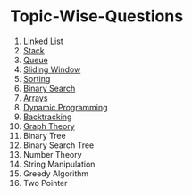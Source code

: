 # Topic-Wise-Questions


1. [Linked List](https://github.com/AakankshaShah/Topic-Wise-Questions/blob/main/LinkedList.md)
2. [Stack](https://github.com/AakankshaShah/Topic-Wise-Questions/blob/main/Stack.md)
3. [Queue](https://github.com/AakankshaShah/Topic-Wise-Questions/blob/main/Queue.md)
4. [Sliding Window](https://github.com/AakankshaShah/Topic-Wise-Questions/blob/main/SlidingWindow.md)
5. [Sorting](https://github.com/AakankshaShah/Topic-Wise-Questions/blob/main/Sorting.md)
6. [Binary Search](https://github.com/AakankshaShah/Topic-Wise-Questions/blob/main/BinarySearch.md)
7. [Arrays](https://github.com/AakankshaShah/Topic-Wise-Questions/blob/main/Arrays.md)
8. [Dynamic Programming](https://github.com/AakankshaShah/Topic-Wise-Questions/blob/main/DynamicProgramming.md)
9. [Backtracking](https://github.com/AakankshaShah/Topic-Wise-Questions/blob/main/Backtracking.md)
10. [Graph Theory](https://github.com/AakankshaShah/Topic-Wise-Questions/blob/main/Graphs.md)
11. Binary Tree
12. Binary Search Tree
13. Number Theory
14. String Manipulation
15. Greedy Algorithm
16. Two Pointer
